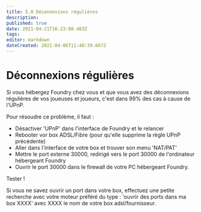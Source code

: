 ```yaml
---
title: 5.0 Déconnexions régulières
description: 
published: true
date: 2021-04-21T16:23:08.483Z
tags: 
editor: markdown
dateCreated: 2021-04-06T11:48:39.667Z
---
```


# Déconnexions régulières	

Si vous hébergez Foundry chez vous et que vous avez des déconnexions régulières de vos joueuses et joueurs, c'est dans 99% des cas à cause de l'UPnP.

Pour résoudre ce problème, il faut : 
- Désactiver 'UPnP' dans l'interface de Foundry et le relancer
- Rebooter vor box ADSL/Fibre (pour qu'elle supprime la règle UPnP précédente)
- Aller dans l'interface de votre box et trouver son menu 'NAT/PAT'
- Mettre le port externe 30000, redirigé vers le port 30000 de l'ordinateur hébergeant Foundry
- Ouvrir le port 30000 dans le firewall de votre PC hébergeant Foundry.

Tester !

Si vous ne savez ouvrir un port dans votre box, effectuez une petite recherche avec votre moteur préféré du type : 'ouvrir des ports dans ma box XXXX' avec XXXX le nom de votre box adsl/fournisseur.

